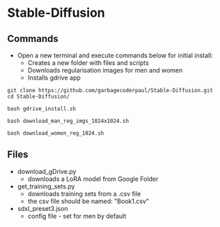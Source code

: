 # Stable-Diffusion

## Commands
* Open a new terminal and execute commands below for initial install:
  * Creates a new folder with files and scripts
  * Downloads regularisation images for men and women
  * Installs gdrive app
```
git clone https://github.com/garbagecoderpaul/Stable-Diffusion.git
cd Stable-Diffusion/

bash gdrive_install.sh

bash download_man_reg_imgs_1024x1024.sh

bash download_women_reg_1024.sh

```

## Files
* download_gDrive.py
  * downloads a LoRA model from Google Folder
* get_training_sets.py
  * downloads training sets from a .csv file
  * the csv file should be named: "Book1.csv"
* sdxl_preset3.json
  * config file - set for men by default
  



